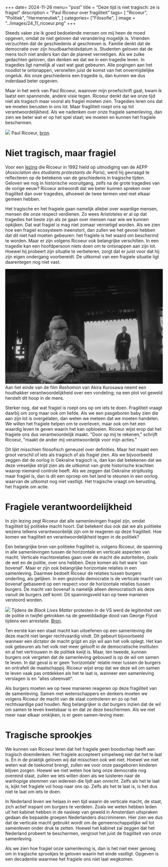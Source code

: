 +++
date= 2024-11-26
menu= "post"
title = "Deze tijd is niet tragisch: ze is fragiel"
description = "Paul Ricoeur over fragiliteit"
tags= [
		"Ricoeur",
		"Politiek",
		"Hermeneutiek",
]
categories= ["Filosofie",
]
image = "../images/24_11_ricoeur.png"
+++

Steeds vaker zie ik goed bedoelende mensen om mij heen de moed opgeven, omdat ze niet geloven dat verandering mogelijk is. Vrienden verzuchten dat de geschiedenis al geschreven is. Familie denkt dat de democratie over zijn houdbaarheidsdatum is. Studenten geloven dat de mens toch niet anders kan dan de planeet vernietigen. Als we zulke gedachten geloven, dan denken we dat we in een tragedie leven. In tragedies ligt namelijk al vast wat gaat gebeuren. Alle pogingen aan het noodlot te ontsnappen, versnellen juist de komst van het onvermijdelijke ongeluk. Als onze geschiedenis een tragedie is, dan kunnen we dus inderdaad beter opgeven. 

Maar in het werk van Paul Ricoeur, waarover mijn proefschrift gaat, kwam ik laatst een spannende, andere visie tegen. Ricoeur denkt dat we onze tijd niet als tragisch maar vooral als fragiel moeten zien. Tragedies leren ons dat we moeten berusten in ons lot. Maar fragiliteit roept ons op tot verantwoordelijkheid. Als we nadenken over onze fragiele samenleving, dan zien we beter wat er op het spel staat; we moeten en kunnen het fragiele beschermen.

![](https://tomjesse.com/wp-content/uploads/2014/01/ricoeur.jpg) Paul Ricoeur, [bron](https://tomjesse.com/).

# Niet tragisch, maar fragiel 

Voor een [lezing](https://journals.sagepub.com/doi/10.1177/0191453795021005-603) die Ricoeur in 1992 hield op uitnodiging van de AEPP (*Association des étudiants protestants de Paris*), werd hij gevraagd te reflecteren op de betekenis van de geschiedenis in tragische tijden. Geloven we nog in historische vooruitgang, zelfs na de grote tragedies van de vorige eeuw? Ricoeur antwoordt dat we beter kunnen spreken over fragiliteit dan over tragedies, alhoewel de twee termen veel met elkaar gemeen hebben. 

Het tragische en het fragiele gaan namelijk allebei over waardige mensen, mensen die onze respect verdienen. Zo wees Aristoteles er al op dat tragedies het beste zijn als ze gaan over mensen naar wie we kunnen opkijken. Dat wat fragiel is mag niet zomaar vernietigd worden. Als we zien hoe een fragiel ecosysteem ineenstort, dan zullen we het gevoel hebben dat dit niet had moeten gebeuren: het fragiele is het waard om beschermd te worden. Maar er zijn volgens Ricoeur ook belangrijke verschillen. In een tragedie kan een hoofdpersoon niets doen om te ontsnappen aan zijn lot. Hoewel hij probeert zijn situatie te verbeteren, zorgt dat er juist voor dat hij zijn eigen ondergang voorbereidt. De uitkomst van een fragiele situatie ligt daarentegen nog niet vast. 

![](../images/rashomon.png#center) 
<cap> Aan het einde van de film *Rashomon* van Akira Kurosawa neemt een houthakker verantwoordelijkheid over een vondeling; na een plot vol geweld herstelt dit hoop in de mens. </cap>

Sterker nog, dat wat fragiel is roept ons op om iets te doen. Fragiliteit vraagt daarbij om zorg maar ook om liefde. Als we een pasgeboren baby zien die aan zijn lot is overgelaten, dan weten we meteen dat we moeten handelen. We willen het fragiele helpen om te overleven, maar ook om het een waardig leven te geven waarin het kan opbloeien. Ricoeur wijst erop dat het fragiele ons dus verantwoordelijk maakt. "Door op mij te rekenen," schrijft Ricoeur, "maakt de ander mij verantwoordelijk voor mijn acties." 

Dit lijkt misschien filosofisch geneuzel over definities. Maar het maakt een groot verschil of iets als tragisch of als fragiel zien. Als we bijvoorbeeld zeggen dat de oorlog in Oekraïne tragisch is, dan kan dat betekenen dat we deze vreselijke strijd zien als de uitkomst van grote historische krachten waarop niemand controle heeft. Als we zeggen dat Oekraïne strijdlustig maar fragiel is, dan is dit een oproep om het land te steunen in een oorlog waarvan de uitkomst nog niet vastligt. Het tragische vraagt om berusting, het fragiele om actie.

# Fragiele verantwoordelijkheid

In zijn lezing zegt Ricoeur dat alle samenlevingen fragiel zijn, omdat fragiliteit bij politieke macht hoort. Dat betekent dus ook dat we als politieke wezens telkens verantwoordelijk zijn om te reageren op deze fragiliteit. Hoe komen we fragiliteit en verantwoordelijkheid tegen in de politiek?

Een belangrijke bron van politieke fragiliteit is, volgens Ricoeur, de spanning in alle samenlevingen tussen de horizontale en verticale aspecten van macht. Verticale machtsrelaties gaan over de macht die autoriteiten, zoals de wet en de politie, over ons hebben. Deze komen als het ware 'van bovenaf'. Maar er zijn ook belangrijke horizontale relaties in een samenleving. Daarmee bedoelt Ricoeur de relaties tussen burgers onderling, als gelijken. In een gezonde democratie is de verticale macht van bovenaf gebaseerd op een respect voor de horizontale relaties tussen burgers. De macht van bovenaf is namelijk alleen democratisch als deze vanuit de burgers zelf komt. Dit spanningsveld kan op twee manieren verstoord worden. 

![](https://images.unsplash.com/photo-1591158507501-dae26ec071f1?q=80&w=1740&auto=format&fit=crop&ixlib=rb-4.0.3&ixid=M3wxMjA3fDB8MHxwaG90by1wYWdlfHx8fGVufDB8fHx8fA%3D%3D) Tijdens de *Black Lives Matter* protesten in de VS werd de legitimiteit van de politie in twijfel getrokken na de gewelddadige dood van George Flyod tijdens een arrestatie. [Bron](https://unsplash.com/photos/white-and-black-ford-mustang-on-road-during-night-time-68ENNHTb4iI).

Ten eerste kan een staat macht kan uitoefenen op een samenleving die deze macht niet langer rechtvaardig vindt. Dit gebeurt bijvoorbeeld wanneer een dictator de macht grijpt en zijn wil aan het volk oplegt. Het kan ook gebeuren als het volk niet meer gelooft in de democratische instituten en al het vertrouwen in de politiek kwijt is. Maar, ten tweede, kunnen burgers ook vergeten dat de samenleving gebouwd is op de wil om samen te leven. In dat geval is er geen 'horizontale' relatie meer tussen de burgers en ontrafelt de maatschappij. Ricoeur wijst erop dat we deze wil om samen te leven vaak pas ontdekken als het te laat is, wanneer een samenleving verslagen is en "alles uiteenvalt".

Als burgers moeten we op twee manieren reageren op deze fragiliteit van de samenleving. Samen met wetenschappers en denkers moeten we volgens Ricoeur de macht van de staat controleren en zo op het rechtvaardige pad houden. Nog belangrijker is dat burgers inzien dat de wil om samen te leven kwetsbaar is en dat ze deze beschermen. Als we niet meer naar elkaar omkijken, is er geen samen-leving meer. 

# Tragische sprookjes 

We kunnen van Ricoeur leren dat het fragiele geen boodschap heeft aan tragisch doemdenken. Het fragiele accepteert simpelweg niet dat het te laat is. En in de praktijk geloven wij dat misschien ook wel niet. Hoewel we niet weten wat de toekomst brengt, zullen we voor onze pasgeboren kinderen blijven zorgen. Hoewel we niet weten hoe lang onze democratie nog overeind staat, zullen we iets willen doen als we luisteren naar de wanhopige stemmen van iedereen die lijdt aan onrecht. Zelfs als het te laat is, kijkt het fragiele vol hoop naar ons op. Zelfs als het te laat is, is het dus niet te laat om iets te doen. 

In Nederland leven we helaas in een tijd waarin de verticale macht, de staat, zich actief inspant om burgers te verdelen. Zoals we weten hebben leden uit het kabinet hebben in de nasleep van geweld in Amsterdam uitspraken gedaan die bepaalde groepen Nederlanders discrimineren. Hier zien we dus dat de verticale macht gebruikt wordt om de gemeenschappelijke wil tot samenleven onder druk te zetten. Hoewel het kabinet zal zeggen dat het Nederland probeert te beschermen, vergroot het juist de fragiliteit van onze samenleving.

Als we zien hoe fragiel onze samenleving is, dan is het niet meer genoeg om in tragische sprookjes te geloven waarin het einde vastligt. Opgeven is een decadentie waarmee het fragiele ons niet laat wegkomen. 
